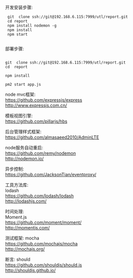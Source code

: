 
开发安装步骤:

```
 git  clone ssh://git@192.168.6.115:7999/utl/report.git
 cd report 
 npm install nodemon -g
 npm install 
 npm start
 
 ```

 部署步骤:

 ```
 
 git  clone ssh://git@192.168.6.115:7999/utl/report.git
 cd  report

 npm install 

 pm2 start app.js

 ```

node mvc框架:  
https://github.com/expressjs/express    
http://www.expressjs.com.cn/    

模板视图引擎:  
https://github.com/pillarjs/hbs

后台管理样式框架:  
https://github.com/almasaeed2010/AdminLTE    

node服务自动重启:  
https://github.com/remy/nodemon    
http://nodemon.io/  

异步控制:  
https://github.com/JacksonTian/eventproxy/

工具方法库:  
lodash    
https://github.com/lodash/lodash  
http://lodashjs.com/  

时间处理:  
Moment.js    
https://github.com/moment/moment/  
http://momentjs.com/  

测试框架:
mocha  
https://github.com/mochajs/mocha  
http://mochajs.org/ 

断言:
should  
https://github.com/shouldjs/should.js  
http://shouldjs.github.io/



 

